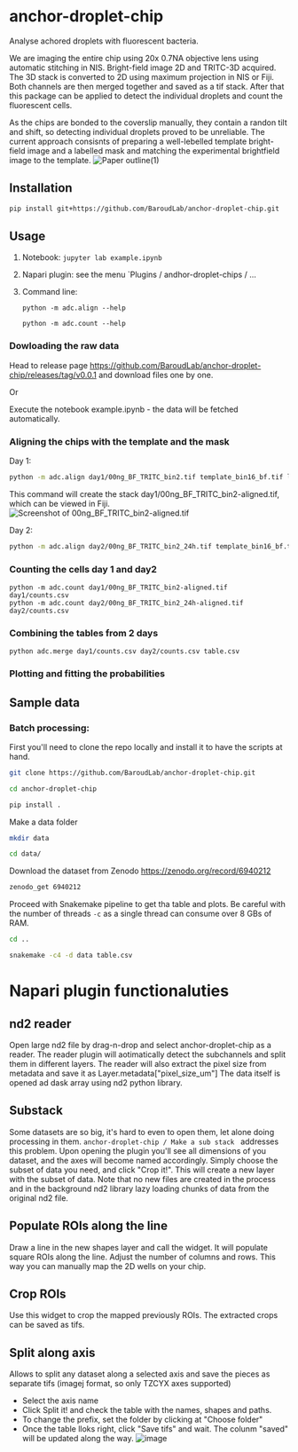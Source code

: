 # anchor-droplet-chip
Analyse achored droplets with fluorescent bacteria.

We are imaging the entire chip using 20x 0.7NA objective lens using automatic stitching in NIS.
Bright-field image 2D and TRITC-3D acquired. The 3D stack is converted to 2D using maximum projection in NIS or Fiji. Both channels are then merged together and saved as a tif stack. After that this package can be applied to detect the individual droplets and count the fluorescent cells.

As the chips are bonded to the coverslip manually, they contain a randon tilt and shift, so detecting individual droplets proved to be unreliable. The current approach consisnts of preparing a well-lebelled template bright-field image and a labelled mask and matching the experimental brightfield image to the template.
![Paper outline(1)](https://user-images.githubusercontent.com/11408456/178001287-513e6398-c4e0-4946-b38f-6cb98dc0ee6c.svg)

## Installation
```bash
pip install git+https://github.com/BaroudLab/anchor-droplet-chip.git
```
## Usage

1. Notebook: `jupyter lab example.ipynb`
2. Napari plugin: see the menu `Plugins / andhor-droplet-chips / ...
3. Command line:

    `python -m adc.align --help`

    `python -m adc.count --help`

### Dowloading the raw data
Head to release page https://github.com/BaroudLab/anchor-droplet-chip/releases/tag/v0.0.1 and download files one by one.

Or

Execute the notebook example.ipynb - the data will be fetched automatically.

### Aligning the chips with the template and the mask

Day 1:
```bash
python -m adc.align day1/00ng_BF_TRITC_bin2.tif template_bin16_bf.tif labels_bin2.tif
```
This command will create the stack day1/00ng_BF_TRITC_bin2-aligned.tif, which can be viewed in Fiji.
![Screenshot of 00ng_BF_TRITC_bin2-aligned.tif](https://user-images.githubusercontent.com/11408456/176169270-3d494fc3-a771-4bf0-859e-c9cc853ce2d9.png)

Day 2:
```bash
python -m adc.align day2/00ng_BF_TRITC_bin2_24h.tif template_bin16_bf.tif labels_bin2.tif
```

### Counting the cells day 1 and day2
```
python -m adc.count day1/00ng_BF_TRITC_bin2-aligned.tif day1/counts.csv
python -m adc.count day2/00ng_BF_TRITC_bin2_24h-aligned.tif day2/counts.csv
```

### Combining the tables from 2 days
```
python adc.merge day1/counts.csv day2/counts.csv table.csv
```

### Plotting and fitting the probabilities


## Sample data

### Batch processing:

First you'll need to clone the repo locally and install it to have the scripts at hand.

```bash
git clone https://github.com/BaroudLab/anchor-droplet-chip.git

cd anchor-droplet-chip

pip install .
```
Make a data folder
```bash
mkdir data

cd data/
```
Download the dataset from Zenodo https://zenodo.org/record/6940212
```bash
zenodo_get 6940212
```
Proceed with Snakemake pipeline to get tha table and plots. Be careful with the number of threads `-c` as a single thread can consume over 8 GBs of RAM.
```bash
cd ..

snakemake -c4 -d data table.csv
```

# Napari plugin functionaluties

## nd2 reader

Open large nd2 file by drag-n-drop and select anchor-droplet-chip as a reader.
The reader plugin will aotimatically detect the subchannels and split them in different layers.
The reader will also extract the pixel size from metadata and save it as Layer.metadata["pixel_size_um"]
The data itself is opened ad dask array using nd2 python library.

## Substack

Some datasets are so big, it's hard to even to open them, let alone doing processing in them.
`anchor-droplet-chip / Make a sub stack ` addresses this problem.
Upon opening the plugin you'll see all  dimensions of you dataset, and the axes will become named accordingly.
Simply choose the subset of data you need, and click "Crop it!". This will create a new layer with the subset of data.
Note that no new files are created in the process and in the background nd2 library lazy loading chunks of data from the original nd2 file.

## Populate ROIs along the line
Draw a line in the new shapes layer and call the widget. It will populate square ROIs along the line. Adjust the number of columns and rows. This way you can manually map the 2D wells on your chip.

## Crop ROIs
Use this widget to crop the mapped previously ROIs. The extracted crops can be saved as tifs.

## Split along axis

Allows to split any dataset along a selected axis and save the pieces as separate tifs (imagej format, so only TZCYX axes supported)
* Select the axis name
* Click Split it! and check the table with the names, shapes and paths.
* To change the prefix, set the folder by clicking at "Choose folder"
* Once the table lloks right, click "Save tifs" and wait. The colunm "saved" will be updated along the way. 
![image](https://user-images.githubusercontent.com/11408456/214313498-5b1f8408-1fa3-4e24-810a-b9394e936c8e.png)
